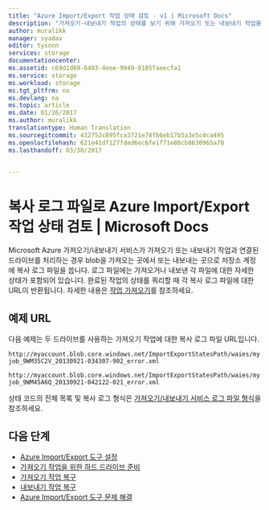 ```yaml
---
title: "Azure Import/Export 작업 상태 검토 - v1 | Microsoft Docs"
description: "가져오기-내보내기 작업의 상태를 보기 위해 가져오기 또는 내보내기 작업을 실행할 때 생성된 로그 파일을 사용하는 방법에 알아봅니다."
author: muralikk
manager: syadav
editor: tysonn
services: storage
documentationcenter: 
ms.assetid: c69d1d69-6403-4eee-9949-0185faeecfa1
ms.service: storage
ms.workload: storage
ms.tgt_pltfrm: na
ms.devlang: na
ms.topic: article
ms.date: 01/26/2017
ms.author: muralikk
translationtype: Human Translation
ms.sourcegitcommit: 432752c895fca3721e78fb6eb17b5a3e5c4ca495
ms.openlocfilehash: 621e41df127fded6ec6fe1f71e86cb8630965a70
ms.lasthandoff: 03/30/2017


---
```


# <a name="reviewing-azure-importexport-job-status-with-copy-log-files"></a>복사 로그 파일로 Azure Import/Export 작업 상태 검토 | Microsoft Docs
Microsoft Azure 가져오기/내보내기 서비스가 가져오기 또는 내보내기 작업과 연결된 드라이브를 처리하는 경우 blob을 가져오는 곳에서 또는 내보내는 곳으로 저장소 계정에 복사 로그 파일을 씁니다. 로그 파일에는 가져오거나 내보낸 각 파일에 대한 자세한 상태가 포함되어 있습니다. 완료된 작업의 상태를 쿼리할 때 각 복사 로그 파일에 대한 URL이 반환됩니다. 자세한 내용은 [작업 가져오기](/rest/api/storageservices/Get-Job3)를 참조하세요.  

## <a name="example-urls"></a>예제 URL

다음 예제는 두 드라이브를 사용하는 가져오기 작업에 대한 복사 로그 파일 URL입니다.  
  
 `http://myaccount.blob.core.windows.net/ImportExportStatesPath/waies/myjob_9WM35C2V_20130921-034307-902_error.xml`  
  
 `http://myaccount.blob.core.windows.net/ImportExportStatesPath/waies/myjob_9WM45A6Q_20130921-042122-021_error.xml`  
  
 상태 코드의 전체 목록 및 복사 로그 형식은 [가져오기/내보내기 서비스 로그 파일 형식](storage-import-export-file-format-log.md)을 참조하세요.  
  
## <a name="next-steps"></a>다음 단계
 
 * [Azure Import/Export 도구 설정](storage-import-export-tool-setup-v1.md)   
 * [가져오기 작업을 위한 하드 드라이브 준비](storage-import-export-tool-preparing-hard-drives-import-v1.md)   
 * [가져오기 작업 복구](storage-import-export-tool-repairing-an-import-job-v1.md)   
 * [내보내기 작업 복구](storage-import-export-tool-repairing-an-export-job-v1.md)   
 * [Azure Import/Export 도구 문제 해결](storage-import-export-tool-troubleshooting-v1.md)

